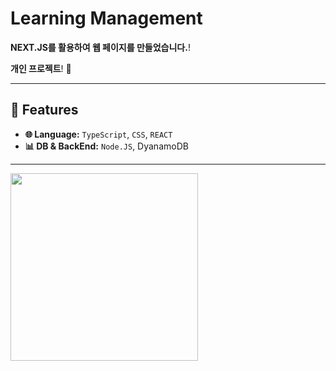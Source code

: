 # Learning Management
**NEXT.JS를 활용하여 웹 페이지를 만들었습니다.**!

**개인 프로젝트**! 🚀  


---

## 🌟 Features

- **🌐 Language:** `TypeScript`, `CSS`, `REACT`
- **📊 DB & BackEnd:** `Node.JS`, DyanamoDB
---
<img src="https://github.com/kimternet/Learning_Management/assets/74497080/58f0b83f-ae13-4fbe-8cda-e4ef0b686d60" width="300">
